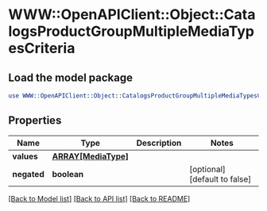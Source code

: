 # WWW::OpenAPIClient::Object::CatalogsProductGroupMultipleMediaTypesCriteria

## Load the model package
```perl
use WWW::OpenAPIClient::Object::CatalogsProductGroupMultipleMediaTypesCriteria;
```

## Properties
Name | Type | Description | Notes
------------ | ------------- | ------------- | -------------
**values** | [**ARRAY[MediaType]**](MediaType.md) |  | 
**negated** | **boolean** |  | [optional] [default to false]

[[Back to Model list]](../README.md#documentation-for-models) [[Back to API list]](../README.md#documentation-for-api-endpoints) [[Back to README]](../README.md)


